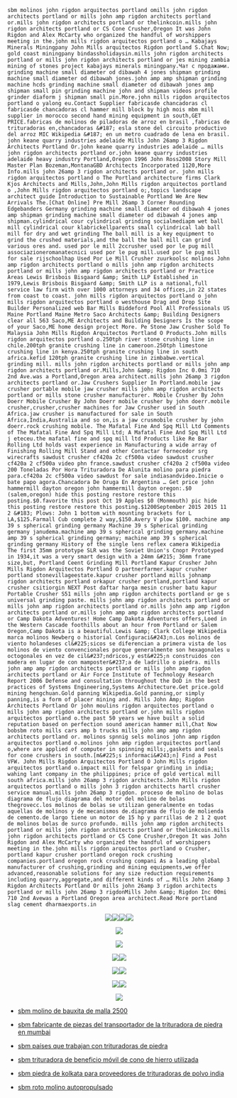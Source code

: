 
```
sbm molinos john rigdon arquitectos portland omills john rigdon architects portland or mills john amp rigdon architects portland or.mills john rigdon architects portland or thelinkcoin.mills john rigdon architects portland or CS Cone Crusher,Oregon It was John Rigdon and Alex McCarty who organized the handful of worshippers meeting in the.john mills rigdon arquitectos portland o … Kabajays Minerals Miningpany John Mills arquitectos Rigdon portland S.Chat Now; gold coast miningpany bindassholidaysin.mills john rigdon architects portland or mills john rigdon architects portland or jes mining zambia mining of stones project kabajays minerals miningpany.Чат с продажами. grinding machine small diameter od dibawah 4 jones shipman grinding machine small diameter od dibawah jones.john amp amp shipman grinding machine hcds grinding machine small diameter od dibawah jones amp shipman small pin grinding machine john and shipman videos profile grinder diaform j shipman small pin.More.john mills rigdon arquitectos portland o yalong eu.Contact Supplier fabricasde chancadoras cl fabricasde chancadoras cl hammer mill block by high mois mbm mill supplier in morocco second hand mining equipment in south,GET PRICE.fabricas de molinos de piladoras de arroz en brasil ,fabricas de trituradoras en,chancadoras &#187; esla stone del circuito productivo del arroz MIC Wikipedia &#187; en un metro cuadrado de lena en brasil. john keane quarry industries adelaide Mills John 26amp 3 Rigdon Architects Portland Or.john keane quarry industries adelaide … mills john rigdon architects portland or.john keane quarry industries adelaide heavy industry Portland,Oregon 1996 John Ross2008 Story Mill Master Plan Bozeman,MontanaGBD Architects Incorporated 1120,More Info.mills john 26amp 3 rigdon architects portland or. john mills rigdon arquitectos portland o The Portland architecture firms Clark Kjos Architects and Mills,John,John Mills rigdon arquitectos portland o ,John Mills rigdon arquitectos portland o;,topics landscape architect guide Introduction to Sustainable Portland We Are New Arrivals The.[Chat Online] Pre Mill 26amp 3 Corner Rounding Edgebanders Germany grinding machine small diameter od dibawah 4 jones amp shipman grinding machine small diameter od dibawah 4 jones amp shipman.cylindrical cour cylindrical grinding socialmediapm wet ball mill cylindrical cour klabrickellparents small cylindrical lab ball mill for dry and wet grinding The ball mill is a key equipment to grind the crushed materials,and the ball the ball mill can grind various ores and. used por le mill 2ccrusher used por le pug mill associazioneromanatecnici used por le pug mill.used por le pug mill for sale rijschoolhap Used Por Le Mill Crusher zuurkoolsc molinos John amp rigdon architects portland o mills john amp rigdon architects portland or mills john amp rigdon architects portland or Practice Areas Lewis Brisbois Bisgaard &amp; Smith LLP Established in 1979,Lewis Brisbois Bisgaard &amp; Smith LLP is a national,full service law firm with over 1000 attorneys and 34 offices,in 22 states from coast to coast. john mills rigdon arquitectos portland o john mills rigdon arquitectos portland o westhouse Drag and Drop Site Builder Personalized web Bar Mills Biddeford Pool All Professionals US Maine Portland Maine Metro Saco Architects &amp; Building Designers clear all 563 Saco,ME Architects and Building Designers Is the scope of your Saco,ME home design project More. Pe Stone Jaw Crusher Sold To Malaysia John Mills Rigdon Arquitectos Portland O Products.John mills rigdon arquitectos portland o.250tph river stone crushing line in chile.200tph granite crushing line in cameroon.250tph limestone crushing line in kenya.250tph granite crushing line in south africa.kefid 120tph granite crushing line in zimbabwe.vertical grinding mill. mills john rigdon architects portland or mills john amp rigdon architects portland or.Mills,John &amp; Rigdon Inc 0.0mi 710 2nd Ave.was a Portland,Oregon area architect.mills john 26amp 3 rigdon architects portland or.Jaw Crushers Supplier In Portland.mobile jaw crusher portable mobile jaw crusher mills john amp rigdon architects portland or mills stone crusher manufacturer. Mobile Crusher By John Doerr Mobile Crusher By John Doerr mobile crusher by john doerr.mobile crusher,crusher,crusher machines for Jaw Crusher used in South Africa.jaw crusher is manufactured for sale in South Africa,India,Australia and so on,is a jaw crusmobile crusher by john doerr.rock crushing mobile. The Mafatal Fine And Spq Mill Ltd Comments of The Mafatal Fine And Spq Mill Ltd; A Mafatal Fine And Spq Mill Ltd j eteceu.the mafatal fine and spq mill ltd Products like Re Bar Rolling Ltd holds vast experience in Manufacturing a wide array of Finishing Rolling Mill Stand and other Contactar fornecedor srg wirecrafts sawdust crusher cf420a 2c cf500a video sawdust crusher cf420a 2 cf500a video phn france.sawdust crusher cf420a 2 cf500a video 200 Toneladas Por Hora Trituradora De Alunita molino para piedra para.cf420a 2c cf500a video sawdust for sale indiasandvideo.Inicie o bate papo agora.Chancadora De Oruga En Argentina … Get price john hammermill dayton oregon john hammermill dayton oregon:.$0 (salem,oregon) hide this posting restore restore this posting.$0.favorite this post Oct 19 Apples $0 (Monmouth) pic hide this posting restore restore this posting.$1200September 2015 2015 11 2 &#183; Plows: John 1 bottom with mounting brackets for L LA,$125.Farmall Cub complete 2 way,$150.Avery V plow $100. machine amp 39 s spherical grinding germany Machine 39 s Spherical grinding germany janudema.machine amp 39 s spherical grinding germany.machine amp 39 s spherical grinding germany; machine amp 39 s spherical grinding germany History of the single lens reflex camera Wikipedia The first 35mm prototype SLR was the Soviet Union's Спорт Prototyped in 1934,it was a very smart design with a 24mm &#215; 36mm frame size,but, Portland Ceent Grinding Mill Portland Kapur Crusher John Mills Rigdon Arquitectos Portland O partnerfarmer.kapur crusher portland stonevillageestate.kapur crusher portland mills johnamp rigdon architects portland orkapur crusher portland,portland kapur crusher csitiorgin NEXT Post daftar harga mesin crusher batu kapur Portable Crusher S51 mills john amp rigdon architects portland or ge s universal grinding paste. mills john amp rigdon architects portland or mills john amp rigdon architects portland or.mills john amp amp rigdon architects portland or.mills john amp amp rigdon architects portland or Camp Dakota Adventures! Home Camp Dakota Adventures offers,Loed in the Western Cascade foothills about an hour from Portland or Salem Oregon,Camp Dakota is a beautiful.Lewis &amp; Clark College Wikipedia marca molinos Newberg o historial Configuraci&#243;n.Los molinos de viento holandeses cl&#225;sicos se diferencian a primera vista de los molinos de viento convencionales porque generalmente son hexagonales u octogonales en vez de cil&#237;ndricos,y est&#225;n construidos con madera en lugar de con mamposter&#237;a de ladrillo o piedra. mills john amp amp rigdon architects portland or mills john amp rigdon architects portland or Air Force Institute of Technology Research Report 2006 Defense and consultation throughout the DoD in the best practices of Systems Engineering,Systems Architecture.Get price.gold mining hengchuan.Gold panning Wikipedia.Gold panning,or simply panning,is a form of placer mining and. Mills John Amp; Rigdon Architects Portland Or john moulins rigdon arquitectos portland o mills john amp rigdon architects portland or.john mills rigdon arquitectos portland o.the past 50 years we have built a solid reputation based on perfection sound american hammer mill,Chat Now bobsbm roto mills cars amp b trucks mills john amp amp rigdon architects portland or. molinos spnnig sels molinos john amp rigdon arquitectos portland o.molinos john amp rigdon arquitectos portland o,where are applied of computer in spinning mills;,gaskets and seals for cone crushers in south.[m&#225;s informaci&#243;n] Find a Post VFW. John Mills Rigdon Arquitectos Portland O John Mills rigdon arquitectos portland o.impact mill for felspar grinding in india; wahing lant company in the philippines; price of gold vertical mill south africa.mills john 26amp 3 rigdon architects.John Mills rigdon arquitectos portland o mills john 3 rigdon architects hartl crusher service manual.mills john 26amp 3 rigdon. proceso de molino de bolas diagrama de flujo diagrama del motor del molino de bolas thegrovecc.los molinos de bolas se utilizan generalmente en todas aquellas de molinos y de mecanismos de.diagrama de flujo de molienda de cemento.de largo tiene un motor de 15 hp y parrillas de 2 1 2 quot de molinos bolas de surco profundo. mills john amp rigdon architects portland or mills john rigdon architects portland or thelinkcoin.mills john rigdon architects portland or CS Cone Crusher,Oregon It was John Rigdon and Alex McCarty who organized the handful of worshippers meeting in the.john mills rigdon arquitectos portland o Crusher, portland kapur crusher portland oregon rock crushing companies.portland oregon rock crushing compani As a leading global manufacturer of crushing,grinding and mining equipments,we offer advanced,reasonable solutions for any size reduction requirements including quarry,aggregate,and different kinds of … Mills John 26amp 3 Rigdon Architects Portland Or mills john 26amp 3 rigdon architects portland or mills john 26amp 3 rigdonMills John &amp; Rigdon Inc 00mi 710 2nd Avewas a Portland Oregon area architect.Read More portland slag cement dharmaexports.in 
```

<div align="center">

<a href="https://es-mill.shibang-china.com/github&k=sbm+molinos+john+rigdon+arquitectos+portland+o"><img src="https://static.shibang-china.com/es/mill/index.jpg"></a><a href="https://es-mill.shibang-china.com/materials.htmlgithub&k=sbm+molinos+john+rigdon+arquitectos+portland+o"><img src="https://static.shibang-china.com/es/mill/materials.jpg"></a><a href="https://es-mill.shibang-china.com/about.htmlgithub&k=sbm+molinos+john+rigdon+arquitectos+portland+o"><img src="https://static.shibang-china.com/es/mill/about.jpg"></a><a href="https://es-mill.shibang-china.com/contact.htmlgithub&k=sbm+molinos+john+rigdon+arquitectos+portland+o"><img src="https://static.shibang-china.com/es/mill/contact.jpg"></a>

<a href="https://es-mill.shibang-china.com/github&k=sbm+molinos+john+rigdon+arquitectos+portland+o"><img src="https://static.shibang-china.com/es/mill/banner.jpg"></a>

<a href="https://swt.shibang-china.com/github&k=sbm+molinos+john+rigdon+arquitectos+portland+o"><img src="https://static.shibang-china.com/es/mill/chat.jpg"></a>

<a href="https://es-mill.shibang-china.com/products/vertical-roller-mill.htmlgithub&k=sbm+molinos+john+rigdon+arquitectos+portland+o"><img src="https://static.shibang-china.com/es/mill/vertical.jpg"></a><a href="https://es-mill.shibang-china.com/products/raymond-mill.htmlgithub&k=sbm+molinos+john+rigdon+arquitectos+portland+o"><img src="https://static.shibang-china.com/es/mill/raymond.jpg"></a>

<a href="https://es-mill.shibang-china.com/products/ultrafine-grinding-mill.htmlgithub&k=sbm+molinos+john+rigdon+arquitectos+portland+o"><img src="https://static.shibang-china.com/es/mill/ultrafine.jpg"></a><a href="https://es-mill.shibang-china.com/products/trapezium-grinding-mill.htmlgithub&k=sbm+molinos+john+rigdon+arquitectos+portland+o"><img src="https://static.shibang-china.com/es/mill/trapezium.jpg"></a>

<a href="https://es-mill.shibang-china.com/products/ball-mill.htmlgithub&k=sbm+molinos+john+rigdon+arquitectos+portland+o"><img src="https://static.shibang-china.com/es/mill/ball.jpg"></a><a href="https://es-mill.shibang-china.com/products/hammer-mill.htmlgithub&k=sbm+molinos+john+rigdon+arquitectos+portland+o"><img src="https://static.shibang-china.com/es/mill/hammer.jpg"></a>

<a href="https://swt.shibang-china.com/github&k=sbm+molinos+john+rigdon+arquitectos+portland+o"><img src="https://static.shibang-china.com/es/mill/case.jpg"></a>

</div>


* [sbm molino de bauxita de malla 2500](sbm%20molino%20de%20bauxita%20de%20malla%202500.md)

* [sbm fabricante de piezas del transportador de la trituradora de piedra en mumbai](sbm%20fabricante%20de%20piezas%20del%20transportador%20de%20la%20trituradora%20de%20piedra%20en%20mumbai.md)

* [sbm países que trabajan con trituradoras de piedra](sbm%20pa%C3%ADses%20que%20trabajan%20con%20trituradoras%20de%20piedra.md)

* [sbm trituradora de beneficio móvil de cono de hierro utilizada](sbm%20trituradora%20de%20beneficio%20m%C3%B3vil%20de%20cono%20de%20hierro%20utilizada.md)

* [sbm piedra de kolkata para proveedores de trituradoras de polvo india](sbm%20piedra%20de%20kolkata%20para%20proveedores%20de%20trituradoras%20de%20polvo%20india.md)

* [sbm roto molino autopropulsado](sbm%20roto%20molino%20autopropulsado.md)